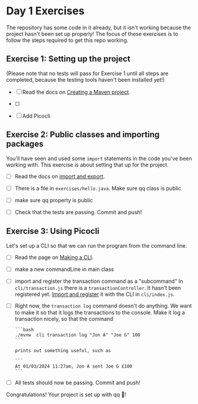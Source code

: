 # Day 1 Exercises

The repository has some code in it already, but it isn't working because the
project hasn't been set up properly! The focus of these exercises is to follow
the steps required to get this repo working.

## Exercise 1: Setting up the project

(Please note that no tests will pass for Exercise 1 until all steps are
completed, because the testing tools haven't been installed yet!)

- [ ] Read the docs on
      [Creating a Maven project](https://tech-docs.corndel.com/java/maven.html).

- [ ]

- [ ] Add Picocli

## Exercise 2: Public classes and importing packages

You'll have seen and used some `import` statements in the code
you've been working with. This exercise is about setting that up for the
project.

- [ ] Read the docs on
      [import and export](https://tech-docs.corndel.com/js/imports-and-exports.html).

- [ ] There is a file in `exercises/hello.java`. Make sure qq class is public

- [ ] make sure qq property is public

- [ ] Check that the tests are passing. Commit and push!

## Exercise 3: Using Picocli

Let's set up a CLI so that we can run the program from the command line.

- [ ] Read the page on
      [Making a CLI](https://tech-docs.corndel.com/js/making-a-cli.html).

- [ ] make a new commandLine in main class

- [ ] import and register the transaction command as a "subcommand"
      In `cli/transaction.js` there is a `transactionController`. It hasn't been
      registered yet.
      [Import and register](https://tech-docs.corndel.com/java/making-a-cli.html#qq)
      it with the CLI in `cli/index.js`.

- [ ] Right now, the `transaction log` command doesn't do anything. We want to
      make it so that it logs the transactions to the console. Make it log a
      transaction nicely, so that the command

      ```bash
      ./mvnw  cli transaction log "Jon A" "Joe G" 100
      ```

      prints out something useful, such as

      ```
      At 01/03/2024 11:27am, Jon A sent Joe G £100
      ```

- [ ] All tests should now be passing. Commit and push!

Congratulations! Your project is set up with qq 🎉!
